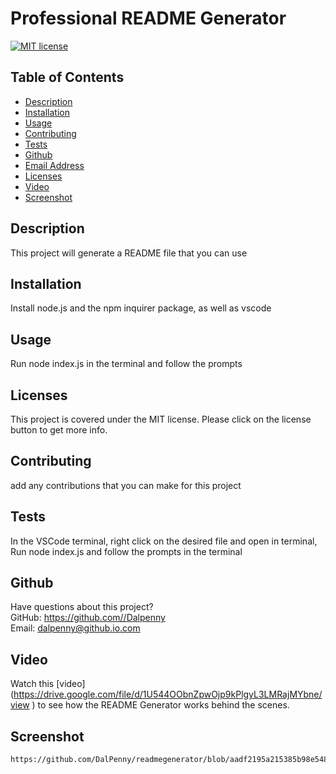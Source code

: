 # Professional README Generator

  [![MIT license](https://img.shields.io/badge/License-MIT-blue.svg)](https://lbesson.mit-license.org/)

  ## Table of Contents
  * [Description](#description)
  * [Installation](#installation)
  * [Usage](#usage)
  * [Contributing](#contributing)
  * [Tests](#tests)
  * [Github](#github)
  * [Email Address](#email)
  * [Licenses](#licenses)
  * [Video](#Video)
  * [Screenshot](#Screenshot)

  
  ## Description
  This project will generate a README file that you can use

  ## Installation
  Install node.js and the npm inquirer package, as well as vscode

  ## Usage
  Run node index.js in the terminal and follow the prompts
  ## Licenses
  This project is covered under the MIT license. Please click on the license button to get more info.
  
  ## Contributing
  add any contributions that you can make for this project
  
  ## Tests
  In the VSCode terminal, right click on the desired file and open in terminal, Run node index.js and follow the prompts in the terminal
  
  ## Github
  Have questions about this project?  
  GitHub: https://github.com//Dalpenny  
  Email: dalpenny@github.io.com



  ## Video
   Watch this [video] (https://drive.google.com/file/d/1U544OObnZpwOjp9kPlgyL3LMRajMYbne/view ) to see how the README Generator works behind the scenes.

  ## Screenshot

    https://github.com/DalPenny/readmegenerator/blob/aadf2195a215385b98e548f083092f4d0769c7e4/assets/images/screenshot.jpg
